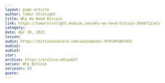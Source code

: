 ```yaml
---
layout: page-article
author: Tomer Strolight
title: Why We Need Bitcoin
link: https://tomerstrolight.medium.com/why-we-need-bitcoin-95ebf121e1e3
category: 
date: Apr 20, 2021
lesson: 
audio: https://bitcoinaudible.com/audiobooks-%F0%9F%86%95/
audio2: 
audio3: 
star: 
archive: https://archive.md/wx6Sf
series: Why Bitcoin
seriesnr: 23
quote: 
---
```

